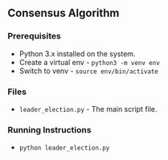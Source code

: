 ## Consensus Algorithm

### Prerequisites

- Python 3.x installed on the system.
- Create a virtual env - `python3 -m venv env`
- Switch to venv - `source env/bin/activate`

### Files

- `leader_election.py` - The main script file.

### Running Instructions

- `python leader_election.py`
